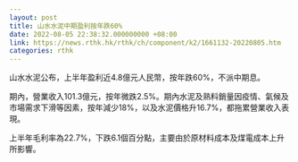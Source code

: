 ```yaml
---
layout: post
title: 山水水泥中期盈利按年跌60%
date: 2022-08-05 22:38:32.000000000 +08:00
link: https://news.rthk.hk/rthk/ch/component/k2/1661132-20220805.htm
categories: rthk
---
```


山水水泥公布，上半年盈利近4.8億元人民幣，按年跌60%，不派中期息。

期內，營業收入101.3億元，按年微跌2.5%。期內水泥及熟料銷量因疫情、氣候及市場需求下滑等因素，按年減少18%，以及水泥價格升16.7%，都拖累營業收入表現。

上半年毛利率為22.7%，下跌6.1個百分點，主要由於原材料成本及煤電成本上升所影響。
